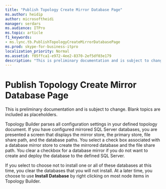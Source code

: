 ```yaml
---
title: "Publish Topology Create Mirror Database Page"
ms.author: heidip
author: microsoftheidi
manager: serdars
ms.audience: ITPro
ms.topic: article
f1_keywords:
- ms.lync.tb.PublishTopologyCreateMirrorDatabasePage
ms.prod: skype-for-business-itpro
localization_priority: Normal
ms.assetid: f05ffca1-e972-4ee2-8370-2ef5df03e179
description: "This is preliminary documentation and is subject to change. Blank topics are included as placeholders."
---
```


# Publish Topology Create Mirror Database Page
 
This is preliminary documentation and is subject to change. Blank topics are included as placeholders.
  
Topology Builder parses all configuration settings in your defined topology document. If you have configured mirrored SQL Server databases, you are presented a screen that displays the mirror store, the primary store, file share path, and the database paths. You select a check box associated with a database mirror store to create the mirrored database and the file share path. You clear a checkbox for a database mirror if you do not want to create and deploy the database to the defined SQL Server.
  
 If you select to choose not to install one or all of these databases at this time, you clear the databases that you will not install. At a later time, you choose to use **Install Database** by right clicking on most node items in Topology Builder.
  
